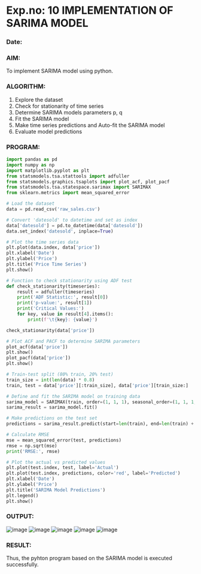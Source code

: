 # Exp.no: 10   IMPLEMENTATION OF SARIMA MODEL
### Date: 

### AIM:
To implement SARIMA model using python.
### ALGORITHM:
1. Explore the dataset
2. Check for stationarity of time series
3. Determine SARIMA models parameters p, q
4. Fit the SARIMA model
5. Make time series predictions and Auto-fit the SARIMA model
6. Evaluate model predictions
### PROGRAM:
```py
import pandas as pd
import numpy as np
import matplotlib.pyplot as plt
from statsmodels.tsa.stattools import adfuller
from statsmodels.graphics.tsaplots import plot_acf, plot_pacf
from statsmodels.tsa.statespace.sarimax import SARIMAX
from sklearn.metrics import mean_squared_error

# Load the dataset
data = pd.read_csv('raw_sales.csv')

# Convert 'datesold' to datetime and set as index
data['datesold'] = pd.to_datetime(data['datesold'])
data.set_index('datesold', inplace=True)

# Plot the time series data
plt.plot(data.index, data['price'])
plt.xlabel('Date')
plt.ylabel('Price')
plt.title('Price Time Series')
plt.show()

# Function to check stationarity using ADF test
def check_stationarity(timeseries):
    result = adfuller(timeseries)
    print('ADF Statistic:', result[0])
    print('p-value:', result[1])
    print('Critical Values:')
    for key, value in result[4].items():
        print(f'\t{key}: {value}')

check_stationarity(data['price'])

# Plot ACF and PACF to determine SARIMA parameters
plot_acf(data['price'])
plt.show()
plot_pacf(data['price'])
plt.show()

# Train-test split (80% train, 20% test)
train_size = int(len(data) * 0.8)
train, test = data['price'][:train_size], data['price'][train_size:]

# Define and fit the SARIMA model on training data
sarima_model = SARIMAX(train, order=(1, 1, 1), seasonal_order=(1, 1, 1, 12))
sarima_result = sarima_model.fit()

# Make predictions on the test set
predictions = sarima_result.predict(start=len(train), end=len(train) + len(test) - 1, dynamic=False)

# Calculate RMSE
mse = mean_squared_error(test, predictions)
rmse = np.sqrt(mse)
print('RMSE:', rmse)

# Plot the actual vs predicted values
plt.plot(test.index, test, label='Actual')
plt.plot(test.index, predictions, color='red', label='Predicted')
plt.xlabel('Date')
plt.ylabel('Price')
plt.title('SARIMA Model Predictions')
plt.legend()
plt.show()

```
### OUTPUT:
![image](https://github.com/user-attachments/assets/52346d8e-0844-44f3-b936-fed1d716e1e2)
![image](https://github.com/user-attachments/assets/dc17f772-0e47-419d-b507-bffe3e266f4e)
![image](https://github.com/user-attachments/assets/c57e30d8-f75d-4bdb-8c21-11ee1dde7b1b)
![image](https://github.com/user-attachments/assets/44305b0b-6083-41fb-8d7b-97e598c8704e)
![image](https://github.com/user-attachments/assets/77751eba-d7b0-4ca6-aac4-9352a0744769)


### RESULT:
Thus, the pyhton program based on the SARIMA model is executed successfully.
